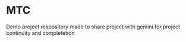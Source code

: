 # MTC
Demo project respository made to share project with gemini for project continuity and completetion
